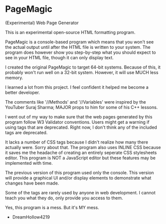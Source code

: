 # PageMagic
(Experimental) Web Page Generator

This is an experimental open-source HTML formatting program.

PageMagic is a console-based program which means that you won't see the actual output until after the HTML file is written to your system.
The program does however show you step-by-step what you should expect to see in your HTML file, though it can only display text.

I created the original PageMagic to target 64-bit systems. Because of this, it probably won't run well on a 32-bit system.
However, it will use MUCH less memory.

I learned a lot from this project. I feel confident it helped me become a better developer.

The comments like '//Methods' and '//Variables' were inspired by the YouTuber Suraj Sharma; MAJOR props to him for some of his C++ lessons.

I went out of my way to make sure that the web pages generated by this program follow W3 Validator conventions.
Users might get a warning if using tags that are deprecated. Right now, I don't think any of the included tags are deprecated.

It lacks a number of CSS tags because I didn't realize how many there actually were. Sorry about that.
The program also uses INLINE CSS because it saves me the headache of creating an entirely seperate CSS stylesheets editor.
This program is NOT a JavaScript editor but these features may be implemented with time.

The previous version of this program used only the console. This version will provide a graphical UI and/or display elements to demonstrate what changes have been made.

Some of the tags are rarely used by anyone in web development. I cannot teach you what they do, only provide you access to them.

Yes, this program is a mess. But it's MY mess.

- DreamHollow4219
